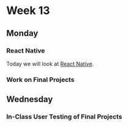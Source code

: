 # Week 13

## Monday

### React Native

Today we will look at [React Native](https://facebook.github.io/react-native/).

### Work on Final Projects

## Wednesday

### In-Class User Testing of Final Projects
